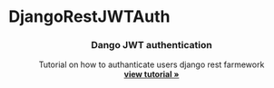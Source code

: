 # DjangoRestJWTAuth
<p align="center">
    

  <h3 align="center">Dango JWT authentication</h3>

  <p align="center">
    Tutorial on how to authanticate users django rest farmework
    <br />
    <a href="https://www.thedjangoguy.com/documents/django-rest-authentication/"><strong>view tutorial »</strong></a>
    <br />
  </p>
</p>
